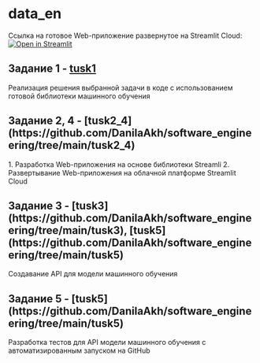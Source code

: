 # data_en
Ссылка на готовое Web-приложение развернутое на Streamlit Cloud:
      [![Open in Streamlit](https://static.streamlit.io/badges/streamlit_badge_black_white.svg)](https://appapppy-glg9ykmarcwvxrb4agbxyd.streamlit.app/)

<h2><bold> Задание 1 -  <a href="https://github.com/DanilaAkh/software_engineering/tree/main/tusk1"> tusk1</a></bold></h2>
  Реализация решения выбранной задачи в коде с использованием готовой библиотеки машинного обучения
<h2> <bold>Задание 2, 4 - </bold>[tusk2_4](https://github.com/DanilaAkh/software_engineering/tree/main/tusk2_4)</h2>
  1. Разработка Web-приложения на основе библиотеки Streamli
  2. Развертывание Web-приложения на облачной платформе Streamlit Cloud
<h2> <bold>Задание 3 - </bold>[tusk3](https://github.com/DanilaAkh/software_engineering/tree/main/tusk3), [tusk5](https://github.com/DanilaAkh/software_engineering/tree/main/tusk5) </h2>
  Создавание API для модели машинного обучения
<h2> <bold>Задание 5 - </bold>[tusk5](https://github.com/DanilaAkh/software_engineering/tree/main/tusk5)</h2>
  Разработка тестов для API модели машинного обучения с автоматизированным запуском на GitHub
